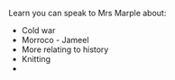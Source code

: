 
Learn you can speak to Mrs Marple about:

- Cold war
- Morroco - Jameel
- More relating to history
- Knitting
- 